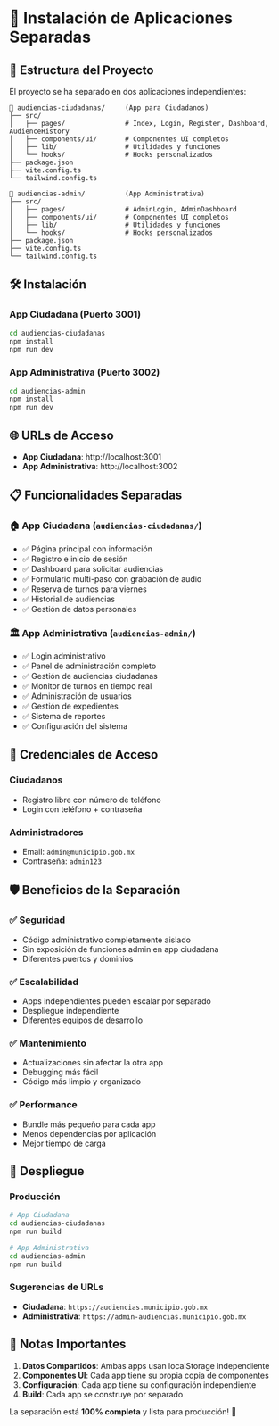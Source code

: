 # 🚀 Instalación de Aplicaciones Separadas

## 📂 Estructura del Proyecto

El proyecto se ha separado en dos aplicaciones independientes:

```
📂 audiencias-ciudadanas/     (App para Ciudadanos)
├── src/
│   ├── pages/               # Index, Login, Register, Dashboard, AudienceHistory
│   ├── components/ui/       # Componentes UI completos  
│   ├── lib/                 # Utilidades y funciones
│   └── hooks/               # Hooks personalizados
├── package.json
├── vite.config.ts
└── tailwind.config.ts

📂 audiencias-admin/          (App Administrativa)
├── src/
│   ├── pages/               # AdminLogin, AdminDashboard
│   ├── components/ui/       # Componentes UI completos
│   ├── lib/                 # Utilidades y funciones  
│   └── hooks/               # Hooks personalizados
├── package.json
├── vite.config.ts
└── tailwind.config.ts
```

## 🛠️ Instalación

### **App Ciudadana** (Puerto 3001)
```bash
cd audiencias-ciudadanas
npm install
npm run dev
```

### **App Administrativa** (Puerto 3002)  
```bash
cd audiencias-admin
npm install
npm run dev
```

## 🌐 URLs de Acceso

- **App Ciudadana**: http://localhost:3001
- **App Administrativa**: http://localhost:3002

## 📋 Funcionalidades Separadas

### **🏠 App Ciudadana** (`audiencias-ciudadanas/`)
- ✅ Página principal con información
- ✅ Registro e inicio de sesión
- ✅ Dashboard para solicitar audiencias
- ✅ Formulario multi-paso con grabación de audio
- ✅ Reserva de turnos para viernes
- ✅ Historial de audiencias
- ✅ Gestión de datos personales

### **🏛️ App Administrativa** (`audiencias-admin/`)
- ✅ Login administrativo
- ✅ Panel de administración completo
- ✅ Gestión de audiencias ciudadanas
- ✅ Monitor de turnos en tiempo real
- ✅ Administración de usuarios
- ✅ Gestión de expedientes
- ✅ Sistema de reportes
- ✅ Configuración del sistema

## 🔐 Credenciales de Acceso

### **Ciudadanos**
- Registro libre con número de teléfono
- Login con teléfono + contraseña

### **Administradores**
- Email: `admin@municipio.gob.mx`
- Contraseña: `admin123`

## 🛡️ Beneficios de la Separación

### **✅ Seguridad**
- Código administrativo completamente aislado
- Sin exposición de funciones admin en app ciudadana
- Diferentes puertos y dominios

### **✅ Escalabilidad**
- Apps independientes pueden escalar por separado
- Despliegue independiente
- Diferentes equipos de desarrollo

### **✅ Mantenimiento**
- Actualizaciones sin afectar la otra app
- Debugging más fácil
- Código más limpio y organizado

### **✅ Performance**
- Bundle más pequeño para cada app
- Menos dependencias por aplicación
- Mejor tiempo de carga

## 🚀 Despliegue

### **Producción**
```bash
# App Ciudadana
cd audiencias-ciudadanas
npm run build

# App Administrativa  
cd audiencias-admin
npm run build
```

### **Sugerencias de URLs**
- **Ciudadana**: `https://audiencias.municipio.gob.mx`
- **Administrativa**: `https://admin-audiencias.municipio.gob.mx`

## 📝 Notas Importantes

1. **Datos Compartidos**: Ambas apps usan localStorage independiente
2. **Componentes UI**: Cada app tiene su propia copia de componentes
3. **Configuración**: Cada app tiene su configuración independiente
4. **Build**: Cada app se construye por separado

La separación está **100% completa** y lista para producción! 🎉
